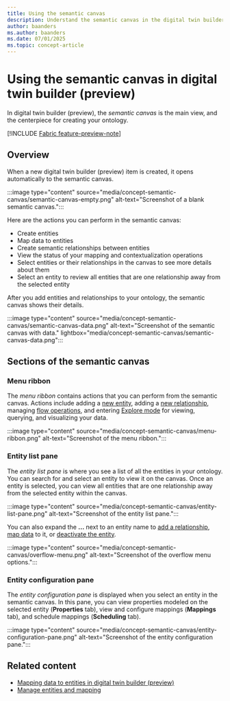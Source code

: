 ```yaml
---
title: Using the semantic canvas
description: Understand the semantic canvas in the digital twin builder (preview).
author: baanders
ms.author: baanders
ms.date: 07/01/2025
ms.topic: concept-article
---
```


# Using the semantic canvas in digital twin builder (preview)

In digital twin builder (preview), the *semantic canvas* is the main view, and the centerpiece for creating your ontology. 

[!INCLUDE [Fabric feature-preview-note](../../includes/feature-preview-note.md)]

## Overview

When a new digital twin builder (preview) item is created, it opens automatically to the semantic canvas.

:::image type="content" source="media/concept-semantic-canvas/semantic-canvas-empty.png" alt-text="Screenshot of a blank semantic canvas.":::

Here are the actions you can perform in the semantic canvas:
* Create entities
* Map data to entities
* Create semantic relationships between entities
* View the status of your mapping and contextualization operations
* Select entities or their relationships in the canvas to see more details about them
* Select an entity to review all entities that are one relationship away from the selected entity

After you add entities and relationships to your ontology, the semantic canvas shows their details.

:::image type="content" source="media/concept-semantic-canvas/semantic-canvas-data.png" alt-text="Screenshot of the semantic canvas with data." lightbox="media/concept-semantic-canvas/semantic-canvas-data.png":::

## Sections of the semantic canvas

### Menu ribbon

The *menu ribbon* contains actions that you can perform from the semantic canvas. Actions include adding a [new entity](model-manage-mappings.md#create-an-entity), adding a [new relationship](model-perform-contextualization.md#create-a-relationship), managing [flow operations](concept-flows.md), and entering [Explore mode](explore-search-visualize.md) for viewing, querying, and visualizing your data.

:::image type="content" source="media/concept-semantic-canvas/menu-ribbon.png" alt-text="Screenshot of the menu ribbon.":::

### Entity list pane

The *entity list pane* is where you see a list of all the entities in your ontology. You can search for and select an entity to view it on the canvas. Once an entity is selected, you can view all entities that are one relationship away from the selected entity within the canvas.

:::image type="content" source="media/concept-semantic-canvas/entity-list-pane.png" alt-text="Screenshot of the entity list pane.":::

You can also expand the **...** next to an entity name to [add a relationship](model-perform-contextualization.md#create-a-relationship), [map data](model-manage-mappings.md) to it, or [deactivate the entity](model-manage-mappings.md#deactivate-an-entity).

:::image type="content" source="media/concept-semantic-canvas/overflow-menu.png" alt-text="Screenshot of the overflow menu options.":::

### Entity configuration pane

The *entity configuration pane* is displayed when you select an entity in the semantic canvas. In this pane, you can view properties modeled on the selected entity (**Properties** tab), view and configure mappings (**Mappings** tab), and schedule mappings (**Scheduling** tab).

:::image type="content" source="media/concept-semantic-canvas/entity-configuration-pane.png" alt-text="Screenshot of the entity configuration pane.":::

## Related content

* [Mapping data to entities in digital twin builder (preview)](concept-mapping.md)
* [Manage entities and mapping](model-manage-mappings.md)